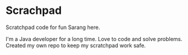 # Scrachpad
Scratchpad code for fun
Sarang here.

I'm a Java developer for a long time. Love to code and solve problems. Created my own repo to keep my scratchpad work safe.
